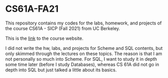 # CS61A-FA21

This repository contains my codes for the labs, homework, and projects of the course CS61A - SICP (Fall 2021) from UC Berkeley.

This is the [link](https://inst.eecs.berkeley.edu/~cs61a/fa21/) to the course website.

I did not write the hw, labs, and projects for Scheme and SQL contents, but only skimmed through the lectures on these topics.
The reason is that I am not personally so much into Scheme.
For SQL, I want to study it in depth some time later (before I study Databases), whereas CS 61A did not go in depth into SQL but just talked a little about its basics.
